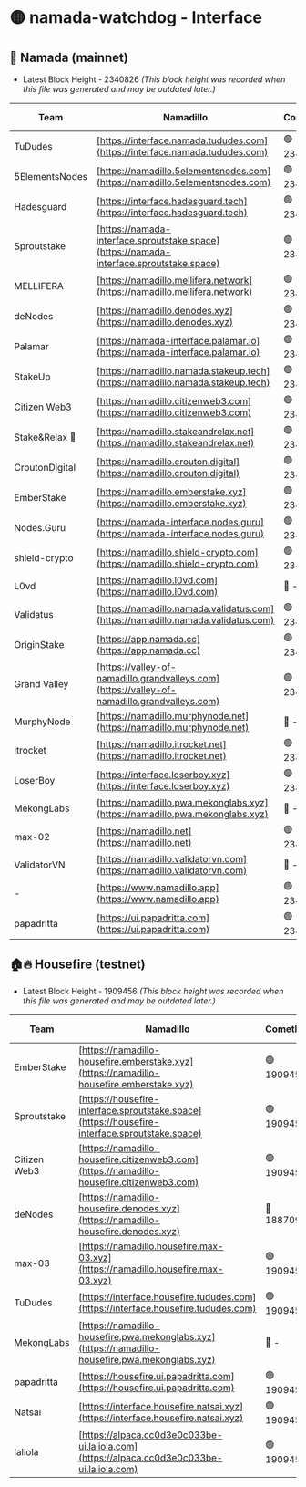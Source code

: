 # 🟡 namada-watchdog - Interface

## 🚀 Namada (mainnet)
- Latest Block Height - 2340826 *(This block height was recorded when this file was generated and may be outdated later.)*

| Team | Namadillo | CometBFT | Indexer | MASP Indexer |
|-|-|-|-|-|
| TuDudes | [https://interface.namada.tududes.com](https://interface.namada.tududes.com) | 🟢 2340808 | 🟢 2340808 | 🟢 2340808 |
| 5ElementsNodes | [https://namadillo.5elementsnodes.com](https://namadillo.5elementsnodes.com) | 🟢 2340808 | 🟢 2340808 | 🟢 2340808 |
| Hadesguard | [https://interface.hadesguard.tech](https://interface.hadesguard.tech) | 🟢 2340809 | 🟢 2340809 | 🟢 2340808 |
| Sproutstake | [https://namada-interface.sproutstake.space](https://namada-interface.sproutstake.space) | 🟢 2340809 | 🟢 2340809 | 🟢 2340809 |
| MELLIFERA | [https://namadillo.mellifera.network](https://namadillo.mellifera.network) | 🟢 2340810 | 🟢 2340810 | 🟢 2340810 |
| deNodes | [https://namadillo.denodes.xyz](https://namadillo.denodes.xyz) | 🟢 2340811 | 🟢 2340811 | 🟢 2340811 |
| Palamar | [https://namada-interface.palamar.io](https://namada-interface.palamar.io) | 🟢 2340812 | 🟢 2340812 | 🟢 2340811 |
| StakeUp | [https://namadillo.namada.stakeup.tech](https://namadillo.namada.stakeup.tech) | 🟢 2340812 | 🟢 2340812 | 🟢 2340812 |
| Citizen Web3 | [https://namadillo.citizenweb3.com](https://namadillo.citizenweb3.com) | 🟢 2340813 | 🟢 2340813 | 🟢 2340813 |
| Stake&Relax 🦥 | [https://namadillo.stakeandrelax.net](https://namadillo.stakeandrelax.net) | 🟢 2340813 | 🟢 2340813 | 🟢 2340813 |
| CroutonDigital | [https://namadillo.crouton.digital](https://namadillo.crouton.digital) | 🟢 2340814 | 🟢 2340814 | 🟢 2340814 |
| EmberStake | [https://namadillo.emberstake.xyz](https://namadillo.emberstake.xyz) | 🟢 2340814 | 🟢 2340814 | 🟢 2340814 |
| Nodes.Guru | [https://namada-interface.nodes.guru](https://namada-interface.nodes.guru) | 🟢 2340815 | 🟢 2340815 | 🟢 2340815 |
| shield-crypto | [https://namadillo.shield-crypto.com](https://namadillo.shield-crypto.com) | 🟢 2340816 | 🟢 2340816 | 🟢 2340816 |
| L0vd | [https://namadillo.l0vd.com](https://namadillo.l0vd.com) | 🔴 - | 🔴 - | 🔴 - |
| Validatus | [https://namadillo.namada.validatus.com](https://namadillo.namada.validatus.com) | 🟢 2340818 | 🔴 2340418 | 🔴 2177377 |
| OriginStake | [https://app.namada.cc](https://app.namada.cc) | 🟢 2340819 | 🟢 2340819 | 🟢 2340819 |
| Grand Valley | [https://valley-of-namadillo.grandvalleys.com](https://valley-of-namadillo.grandvalleys.com) | 🟢 2340819 | 🟢 2340819 | 🟢 2340819 |
| MurphyNode | [https://namadillo.murphynode.net](https://namadillo.murphynode.net) | 🔴 - | 🔴 - | 🔴 - |
| itrocket | [https://namadillo.itrocket.net](https://namadillo.itrocket.net) | 🟢 2340822 | 🟢 2340822 | 🟢 2340822 |
| LoserBoy | [https://interface.loserboy.xyz](https://interface.loserboy.xyz) | 🟢 2340822 | 🟢 2340822 | 🟢 2340822 |
| MekongLabs | [https://namadillo.pwa.mekonglabs.xyz](https://namadillo.pwa.mekonglabs.xyz) | 🔴 - | 🔴 - | 🔴 - |
| max-02 | [https://namadillo.net](https://namadillo.net) | 🟢 2340823 | 🟢 2340823 | 🟢 2340823 |
| ValidatorVN | [https://namadillo.validatorvn.com](https://namadillo.validatorvn.com) | 🔴 - | 🔴 - | 🔴 - |
| - | [https://www.namadillo.app](https://www.namadillo.app) | 🟢 2340825 | 🟢 2340825 | 🟢 2340825 |
| papadritta | [https://ui.papadritta.com](https://ui.papadritta.com) | 🟢 2340826 | 🟢 2340826 | 🟢 2340826 |

## 🏠🔥 Housefire (testnet)
- Latest Block Height - 1909456 *(This block height was recorded when this file was generated and may be outdated later.)*

| Team | Namadillo | CometBFT | Indexer | MASP Indexer |
|-|-|-|-|-|
| EmberStake | [https://namadillo-housefire.emberstake.xyz](https://namadillo-housefire.emberstake.xyz) | 🟢 1909452 | 🟢 1909452 | 🟢 1909452 |
| Sproutstake | [https://housefire-interface.sproutstake.space](https://housefire-interface.sproutstake.space) | 🟢 1909453 | 🟢 1909453 | 🟢 1909453 |
| Citizen Web3 | [https://namadillo-housefire.citizenweb3.com](https://namadillo-housefire.citizenweb3.com) | 🟢 1909454 | 🔴 1887621 | 🟢 1909454 |
| deNodes | [https://namadillo-housefire.denodes.xyz](https://namadillo-housefire.denodes.xyz) | 🔴 1887095 | 🔴 1887095 | 🔴 1887095 |
| max-03 | [https://namadillo.housefire.max-03.xyz](https://namadillo.housefire.max-03.xyz) | 🟢 1909454 | 🟢 1909454 | 🟢 1909454 |
| TuDudes | [https://interface.housefire.tududes.com](https://interface.housefire.tududes.com) | 🟢 1909455 | 🔴 1896505 | 🟢 1909455 |
| MekongLabs | [https://namadillo-housefire.pwa.mekonglabs.xyz](https://namadillo-housefire.pwa.mekonglabs.xyz) | 🔴 - | 🔴 - | 🔴 - |
| papadritta | [https://housefire.ui.papadritta.com](https://housefire.ui.papadritta.com) | 🟢 1909455 | 🟢 1909455 | 🟢 1909455 |
| Natsai | [https://interface.housefire.natsai.xyz](https://interface.housefire.natsai.xyz) | 🟢 1909456 | 🟢 1909456 | 🟢 1909456 |
| laliola | [https://alpaca.cc0d3e0c033be-ui.laliola.com](https://alpaca.cc0d3e0c033be-ui.laliola.com) | 🟢 1909456 | 🟢 1909456 | 🟢 1909456 |

